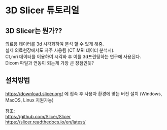 # 3D Slicer 튜토리얼

## 3D Slicer는 뭔가??

의료용 데이터를 3d 시각화하여 분석 할 수 있게 해줌.   
실제 의료현장에서도 자주 사용됨 (CT MRI 데이터 분석시).    
Ct,mri 데이터를 이용하여 시각화 후 이를 3d프린팅하는 연구에 사용된다.   
Dicom 파일과 연동이 되는게 가장 큰 장점인듯?


## 설치방법   
https://download.slicer.org/ 에 접속 후 사용자 환경에 맞는 버전 설치 (Windows, MacOS, Linux 지원가능)


참조:   
https://github.com/Slicer/Slicer   
https://slicer.readthedocs.io/en/latest/
